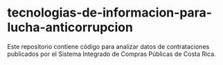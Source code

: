 # tecnologias-de-informacion-para-lucha-anticorrupcion
Este repositorio contiene código para analizar datos de contrataciones publicados por el Sistema Integrado de Compras Públicas de Costa Rica.
